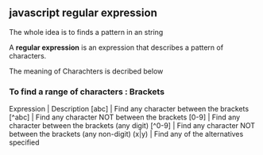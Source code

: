 ## javascript regular expression
The whole idea is to finds a pattern in an string

A __regular expression__ is an expression that describes a pattern of characters.

The meaning of Charachters is decribed below

### To find a range of characters : __Brackets__

Expression | 	Description
[abc] 		| Find any character between the brackets
[^abc] 		| Find any character NOT between the brackets
[0-9] 		| Find any character between the brackets (any digit)
[^0-9] 		| Find any character NOT between the brackets (any non-digit)
(x|y) 		| Find any of the alternatives specified
